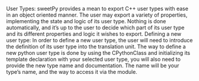User Types:
sweetPy provides a mean to export C++ user types with ease in an object oriented manner.
The user may export a variety of properties, implementing the state and logic of its user type.
Nothing is done automatically, and it’s up to the user to decide which part of its user type and its different properties and logic it wishes to export.
Defining a new user type:
In order to define a new user type, the user will need to introduce the definition of its user type into the translation unit.
The way to define a new python user type is done by using the CPythonClass and initializing its template declaration with your selected user type, you will also need to provide the new type name and documentation.
The name will be your type’s name, and the way to access it via the module.

